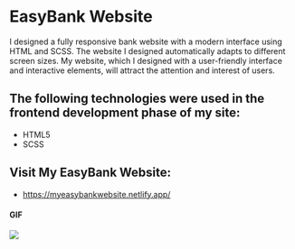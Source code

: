 <h1>EasyBank Website</h1>

I designed a fully responsive bank website with a modern interface using HTML and SCSS. The website I designed automatically adapts to different screen sizes. My website, which I designed with a user-friendly interface and interactive elements, will attract the attention and interest of users.

<h2> The following technologies were used in the frontend development phase of my site: </h2>

- HTML5
- SCSS

<h2> Visit My EasyBank Website: </h2>

- https://myeasybankwebsite.netlify.app/

<h4>GIF</h4>

![](images/myeasybankwebsite.gif)
